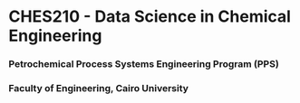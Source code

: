 # CHES210 - Data Science in Chemical Engineering

### Petrochemical Process Systems Engineering Program (PPS)
### Faculty of Engineering,  Cairo University


